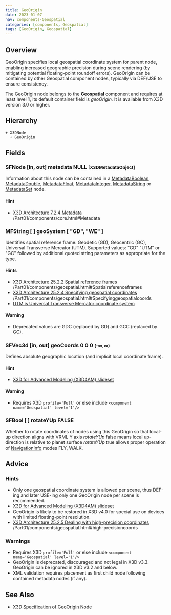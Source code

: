```yaml
---
title: GeoOrigin
date: 2023-01-07
nav: components-Geospatial
categories: [components, Geospatial]
tags: [GeoOrigin, Geospatial]
---
```

<style>
.post h3 {
  word-spacing: 0.2em;
}
</style>

## Overview

GeoOrigin specifies local geospatial coordinate system for parent node, enabling increased geographic precision during scene rendering (by mitigating potential floating-point roundoff errors). GeoOrigin can be contained by other Geospatial component nodes, typically via DEF/USE to ensure consistency.

The GeoOrigin node belongs to the **Geospatial** component and requires at least level **1,** its default container field is *geoOrigin.* It is available from X3D version 3.0 or higher.

## Hierarchy

```
+ X3DNode
  + GeoOrigin
```

## Fields

### SFNode [in, out] **metadata** NULL <small>[X3DMetadataObject]</small>

Information about this node can be contained in a [MetadataBoolean](/x_ite/components/core/metadataboolean/), [MetadataDouble](/x_ite/components/core/metadatadouble/), [MetadataFloat](/x_ite/components/core/metadatafloat/), [MetadataInteger](/x_ite/components/core/metadatainteger/), [MetadataString](/x_ite/components/core/metadatastring/) or [MetadataSet](/x_ite/components/core/metadataset/) node.

#### Hint

- [X3D Architecture 7.2.4 Metadata](https://www.web3d.org/specifications/X3Dv4/ISO-IEC19775-1v4-IS) /Part01/components/core.html#Metadata

### MFString [ ] **geoSystem** [ "GD", "WE" ]

Identifies spatial reference frame: Geodetic (GD), Geocentric (GC), Universal Transverse Mercator (UTM). Supported values: "GD" "UTM" or "GC" followed by additional quoted string parameters as appropriate for the type.

#### Hints

- [X3D Architecture 25.2.2 Spatial reference frames](https://www.web3d.org/specifications/X3Dv4/ISO-IEC19775-1v4-IS) /Part01/components/geospatial.html#Spatialreferenceframes
- [X3D Architecture 25.2.4 Specifying geospatial coordinates](https://www.web3d.org/specifications/X3Dv4/ISO-IEC19775-1v4-IS) /Part01/components/geospatial.html#Specifyinggeospatialcoords
- [UTM is Universal Transverse Mercator coordinate system](https://en.wikipedia.org/wiki/Universal_Transverse_Mercator_coordinate_system)

#### Warning

- Deprecated values are GDC (replaced by GD) and GCC (replaced by GC).

### SFVec3d [in, out] **geoCoords** 0 0 0 <small>(-∞,∞)</small>

Defines absolute geographic location (and implicit local coordinate frame).

#### Hint

- [X3D for Advanced Modeling (X3D4AM) slideset](https://x3dgraphics.com/slidesets/X3dForAdvancedModeling/GeospatialComponentX3dEarth.pdf)

#### Warning

- Requires X3D `profile='Full'` or else include `<component name='Geospatial' level='1'/>`

### SFBool [ ] **rotateYUp** FALSE

Whether to rotate coordinates of nodes using this GeoOrigin so that local-up direction aligns with VRML Y axis *rotateYUp* false means local up-direction is relative to planet surface *rotateYUp* true allows proper operation of [NavigationInfo](/x_ite/components/navigation/navigationinfo/) modes FLY, WALK.

## Advice

### Hints

- Only one geospatial coordinate system is allowed per scene, thus DEF-ing and later USE-ing only one GeoOrigin node per scene is recommended.
- [X3D for Advanced Modeling (X3D4AM) slideset](https://x3dgraphics.com/slidesets/X3dForAdvancedModeling/GeospatialComponentX3dEarth.pdf)
- GeoOrigin is likely to be restored in X3D v4.0 for special use on devices with limited floating-point resolution.
- [X3D Architecture 25.2.5 Dealing with high-precision coordinates](https://www.web3d.org/specifications/X3Dv4/ISO-IEC19775-1v4-IS) /Part01/components/geospatial.html#high-precisioncoords

### Warnings

- Requires X3D `profile='Full'` or else include `<component name='Geospatial' level='1'/>`
- GeoOrigin is deprecated, discouraged and not legal in X3D v3.3. GeoOrigin can be ignored in X3D v3.2 and below.
- XML validation requires placement as first child node following contained metadata nodes (if any).

## See Also

- [X3D Specification of GeoOrigin Node](https://www.web3d.org/documents/specifications/19775-1/V4.0/Part01/components/geospatial.html#GeoOrigin)
